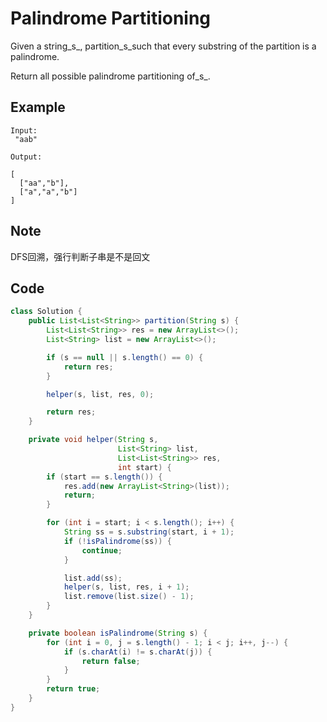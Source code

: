 # Palindrome Partitioning

Given a string_s_, partition_s_such that every substring of the partition is a palindrome.

Return all possible palindrome partitioning of_s_.

## **Example**

```
Input:
 "aab"

Output:

[
  ["aa","b"],
  ["a","a","b"]
]
```

## Note

DFS回溯，强行判断子串是不是回文

## Code

```java
class Solution {
    public List<List<String>> partition(String s) {
        List<List<String>> res = new ArrayList<>();
        List<String> list = new ArrayList<>();

        if (s == null || s.length() == 0) {
            return res;
        }

        helper(s, list, res, 0);

        return res;
    }

    private void helper(String s, 
                        List<String> list,
                        List<List<String>> res,
                        int start) {
        if (start == s.length()) {
            res.add(new ArrayList<String>(list));
            return;
        }

        for (int i = start; i < s.length(); i++) {
            String ss = s.substring(start, i + 1);
            if (!isPalindrome(ss)) {
                continue;
            }

            list.add(ss);
            helper(s, list, res, i + 1);
            list.remove(list.size() - 1);
        }
    }

    private boolean isPalindrome(String s) {
        for (int i = 0, j = s.length() - 1; i < j; i++, j--) {
            if (s.charAt(i) != s.charAt(j)) {
                return false;
            }
        }
        return true;
    }
}
```

